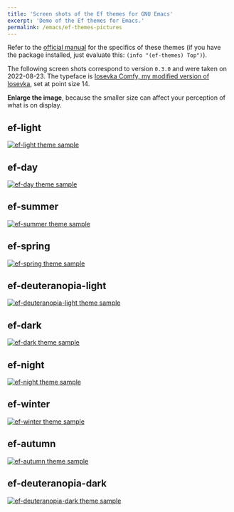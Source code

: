 ```yaml
---
title: 'Screen shots of the Ef themes for GNU Emacs'
excerpt: 'Demo of the Ef themes for Emacs.'
permalink: /emacs/ef-themes-pictures
---
```


Refer to the [official manual](https://protesilaos.com/emacs/ef-themes)
for the specifics of these themes (if you have the package installed,
just evaluate this: `(info "(ef-themes) Top")`).

The following screen shots correspond to version `0.3.0` and were taken
on 2022-08-23.  The typeface is [Iosevka Comfy, my modified version of
Iosevka](https://git.sr.ht/~protesilaos/iosevka-comfy), set at point
size 14.

**Enlarge the image**, because the smaller size can affect your
perception of what is on display.

## ef-light

<a href="{{'/assets/images/ef/ef-light-version-0-3-0-sample.png' | absolute_url }}"><img alt="ef-light theme sample" src="{{'/assets/images/ef/ef-light-version-0-3-0-sample.png' | absolute_url }}"/></a>

## ef-day

<a href="{{'/assets/images/ef/ef-day-version-0-3-0-sample.png' | absolute_url }}"><img alt="ef-day theme sample" src="{{'/assets/images/ef/ef-day-version-0-3-0-sample.png' | absolute_url }}"/></a>

## ef-summer

<a href="{{'/assets/images/ef/ef-summer-version-0-3-0-sample.png' | absolute_url }}"><img alt="ef-summer theme sample" src="{{'/assets/images/ef/ef-summer-version-0-3-0-sample.png' | absolute_url }}"/></a>

## ef-spring

<a href="{{'/assets/images/ef/ef-spring-version-0-3-0-sample.png' | absolute_url }}"><img alt="ef-spring theme sample" src="{{'/assets/images/ef/ef-spring-version-0-3-0-sample.png' | absolute_url }}"/></a>

## ef-deuteranopia-light

<a href="{{'/assets/images/ef/ef-deuteranopia-light-version-0-3-0-sample.png' | absolute_url }}"><img alt="ef-deuteranopia-light theme sample" src="{{'/assets/images/ef/ef-deuteranopia-light-version-0-3-0-sample.png' | absolute_url }}"/></a>

## ef-dark

<a href="{{'/assets/images/ef/ef-dark-version-0-3-0-sample.png' | absolute_url }}"><img alt="ef-dark theme sample" src="{{'/assets/images/ef/ef-dark-version-0-3-0-sample.png' | absolute_url }}"/></a>

## ef-night

<a href="{{'/assets/images/ef/ef-night-version-0-3-0-sample.png' | absolute_url }}"><img alt="ef-night theme sample" src="{{'/assets/images/ef/ef-night-version-0-3-0-sample.png' | absolute_url }}"/></a>

## ef-winter

<a href="{{'/assets/images/ef/ef-winter-version-0-3-0-sample.png' | absolute_url }}"><img alt="ef-winter theme sample" src="{{'/assets/images/ef/ef-winter-version-0-3-0-sample.png' | absolute_url }}"/></a>

## ef-autumn

<a href="{{'/assets/images/ef/ef-autumn-version-0-3-0-sample.png' | absolute_url }}"><img alt="ef-autumn theme sample" src="{{'/assets/images/ef/ef-autumn-version-0-3-0-sample.png' | absolute_url }}"/></a>

## ef-deuteranopia-dark

<a href="{{'/assets/images/ef/ef-deuteranopia-dark-version-0-3-0-sample.png' | absolute_url }}"><img alt="ef-deuteranopia-dark theme sample" src="{{'/assets/images/ef/ef-deuteranopia-dark-version-0-3-0-sample.png' | absolute_url }}"/></a>
